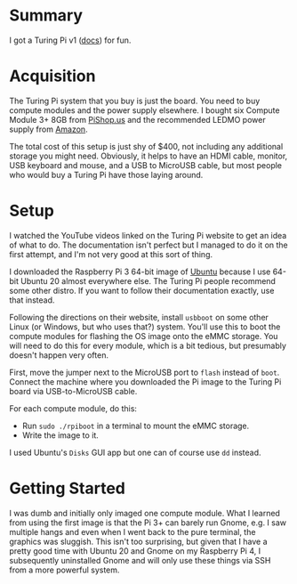 # Summary

I got a Turing Pi v1 ([docs](https://docs.turingpi.com/)) for fun.

# Acquisition

The Turing Pi system that you buy is just the board.
You need to buy compute modules and the power supply elsewhere.
I bought six Compute Module 3+ 8GB from [PiShop.us](https://www.pishop.us/product/raspberry-pi-compute-module-3-8gb/)
and the recommended LEDMO power supply from [Amazon](https://www.amazon.com/gp/product/B01461MOGQ/).

The total cost of this setup is just shy of $400, not including any additional storage you might need.
Obviously, it helps to have an HDMI cable, monitor, USB keyboard and mouse, and a USB to MicroUSB cable,
but most people who would buy a Turing Pi have those laying around.

# Setup

I watched the YouTube videos linked on the Turing Pi website to get an idea of what to do.
The documentation isn't perfect but I managed to do it on the first attempt, and I'm not very good at this sort of thing.

I downloaded the Raspberry Pi 3 64-bit image of [Ubuntu](https://ubuntu.com/download/raspberry-pi)
because I use 64-bit Ubuntu 20 almost everywhere else.
The Turing Pi people recommend some other distro.
If you want to follow their documentation exactly, use that instead.

Following the directions on their website, install `usbboot` on some other Linux (or Windows, but who uses that?) system.
You'll use this to boot the compute modules for flashing the OS image onto the eMMC storage.
You will need to do this for every module, which is a bit tedious, but presumably doesn't happen very often.

First, move the jumper next to the MicroUSB port to `flash` instead of `boot`.  Connect the machine where you downloaded the Pi image to the Turing Pi board via USB-to-MicroUSB cable.

For each compute module, do this:

  * Run `sudo ./rpiboot` in a terminal to mount the eMMC storage.
  * Write the image to it.
  
I used Ubuntu's `Disks` GUI app but one can of course use `dd` instead.

# Getting Started

I was dumb and initially only imaged one compute module.
What I learned from using the first image is that the Pi 3+ can barely run Gnome,
e.g. I saw multiple hangs and even when I went back to the pure terminal, the graphics was sluggish.
This isn't too surprising, but given that I have a pretty good time with Ubuntu 20 and Gnome
on my Raspberry Pi 4, 
I subsequently uninstalled Gnome and will only use these things via SSH from a more powerful system.
